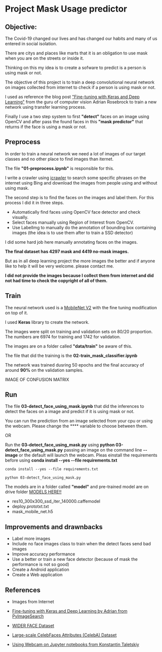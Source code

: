 # Project Mask Usage predictor

## Objective:

The Covid-19 changed our lives and has changed our habits and many of us entered in social isolation.

There are citys and places like marts that it is an obligation to use mask when you are on the streets or inside it.

Thinking on this my idea is to create a sofware to predict is a person is using mask or not.

The objective of this project is to train a deep convolutional neural network on images collected from internet to check if a person is using mask or not.

I used as reference the blog post ["Fine-tuning with Keras and Deep Learning"](https://www.pyimagesearch.com/2019/06/03/fine-tuning-with-keras-and-deep-learning/) from the guru of computer vision Adrian Rosebrock to train a new network using transfer learning process.

Finally I use a two step system to first **"detect"** faces on an image using OpenCV and after pass the found faces in this **"mask predictor"** that returns if the face is using a mask or not.

## Preprocess

In order to train a neural network we need a lot of images of our target classes and no other place to find images than iternet.

The file **"01-preprocess.ipynb"** is responsible for this.

I write a crawler using [icrawler](https://pypi.org/project/icrawler/) to search some specific phrases on the internet using Bing and download the images from people using and without using mask.

The second step is to find the faces on the images and label them. For this process I did it in three steps.
- Automatically find faces using OpenCV face detector and check visually.
- Select faces manually using Region of Interest from OpenCV.
- Use LabelImg to manually do the annotation of bounding box containing images (the idea is to use them after to train a SSD detector)

I did some hard job here manually annotating faces on the images.

**The final dataset has 4297 mask and 4419 no-mask images.**

But as in all deep learning project the more images the better and if anyone like to help it will be very welcome. please contact me.

**I did not provide the images because I collect them from internet and did not had time to check the copyright of all of them.**

## Train

The neural network used is a [MobileNet V2](https://keras.io/applications/) with the fine tuning modification on top of it.

I used **Keras** library to create the network.

The images were split on training and validation sets on 80/20 proportion. The numbers are 6974 for training and 1742 for validation.

The images are on a folder called **"data/train"** be aware of this.

The file that did the training is the **02-train_mask_classifier.ipynb**

The network was trained dusring 50 epochs and the final accuracy of around **90%** on the validation samples.

IMAGE OF CONFUSION MATRIX

## Run

The file **03-detect_face_using_mask.ipynb** that did the inferences to detect the faces on a image and predict if it is using mask or not.

You can run the prediction from an image selected from your cpu or using the webcam. Please change the **** variable to choose between them.

OR

Run the **03-detect_face_using_mask.py** using **python 03-detect_face_using_mask.py** passing an image on the command line **--image** or the default will launch the webcam. Pleas einstall the requirements before using **conda install --yes --file requirements.txt**

```
conda install --yes --file requirements.txt

python 03-detect_face_using_mask.py
```

The models are in a folder called **"model"** and pre-trained model are on drive folder [MODELS HERE!!](https://drive.google.com/open?id=1WNttcVDXo49R9hTG3P3J5iHB73dNTf2B)
- res10_300x300_ssd_iter_140000.caffemodel
- deploy.prototxt.txt
- mask_mobile_net.h5

## Improvements and drawnbacks

- Label more images
- Include no face images class to train when the detect faces send bad images
- Improve accuracy performance
- Use a better or train a new face detector (because of mask the performance is not so good)
- Create a Android application
- Create a Web application

## References
- Images from Internet

- [Fine-tuning with Keras and Deep Learning by Adrian from PyImageSearch](https://www.pyimagesearch.com/2019/06/03/fine-tuning-with-keras-and-deep-learning/)

- [WIDER FACE Dataset](http://shuoyang1213.me/WIDERFACE/)

- [Large-scale CelebFaces Attributes (CelebA) Dataset](http://mmlab.ie.cuhk.edu.hk/projects/CelebA.html)

- [Using Webcam on Jupyter notebooks from Konstantin Taletskiy](https://github.com/ktaletsk/NCCV/blob/master/1_OpenCV_Jupyter_webcam.ipynb)